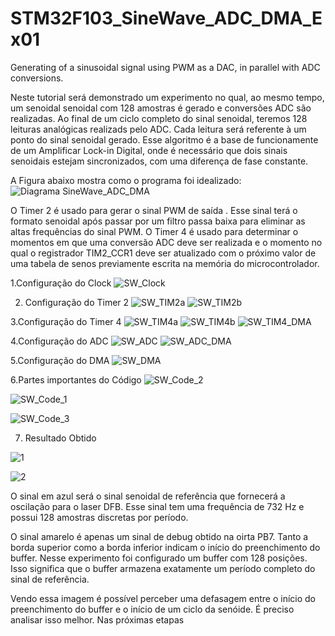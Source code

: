 # STM32F103_SineWave_ADC_DMA_Ex01
Generating of a sinusoidal signal using PWM as a DAC, in parallel with ADC conversions.

Neste tutorial será demonstrado um experimento no qual, ao mesmo tempo, um senoidal senoidal com 128 amostras é gerado e
conversões ADC são realizadas.
Ao final de um ciclo completo do sinal senoidal, teremos 128 leituras analógicas realizads pelo ADC. Cada leitura será referente
à um ponto do sinal senoidal gerado.
Esse algoritmo é a base de funcionamente de um Amplificar Lock-in Digital, onde é necessário que dois sinais senoidais estejam 
sincronizados, com uma diferença de fase constante. 

A Figura abaixo mostra como o programa foi idealizado:
![Diagrama SineWave_ADC_DMA](https://user-images.githubusercontent.com/114233216/192414594-c673f5cd-c4e6-4b83-bc29-12fc4f3902d7.png)

O Timer 2 é usado para gerar o sinal PWM de saída . Esse sinal terá o formato senoidal após passar por um filtro passa baixa para eliminar as altas
frequências do sinal PWM.
O Timer 4 é usado para determinar o momentos em que uma conversão ADC deve ser realizada e o momento no qual o registrador TIM2_CCR1 deve ser atualizado
com o próximo valor de uma tabela de senos previamente escrita na memória do microcontrolador.



1.Configuração do Clock
![SW_Clock](https://user-images.githubusercontent.com/114233216/192416752-a24df7ed-e5b9-4773-ad54-9679b7981f32.png)

2. Configuração do Timer 2
![SW_TIM2a](https://user-images.githubusercontent.com/114233216/192416791-08fa633e-7c1d-4138-b6c5-81073e4b31f1.png)
![SW_TIM2b](https://user-images.githubusercontent.com/114233216/192416794-c484835b-c461-4dde-8023-06be90a20718.png)

3.Configuração do Timer 4
![SW_TIM4a](https://user-images.githubusercontent.com/114233216/192416850-e5ebdeee-0a5e-4d5c-944b-b0b883b24a91.png)
![SW_TIM4b](https://user-images.githubusercontent.com/114233216/192416858-ada7beb4-589e-4709-b113-b75d82d7c6fd.png)
![SW_TIM4_DMA](https://user-images.githubusercontent.com/114233216/192416862-ddff8015-92dc-440d-9d2f-93b46b032e37.png)


4.Configuração do ADC
![SW_ADC](https://user-images.githubusercontent.com/114233216/192416896-55dddb5b-76ae-4242-8632-79d14c532328.png)
![SW_ADC_DMA](https://user-images.githubusercontent.com/114233216/192416900-239a6ed9-68fd-4da3-8bd5-2377b08cd410.png)


5.Configuração do DMA
![SW_DMA](https://user-images.githubusercontent.com/114233216/192416921-675de895-3441-4ef7-a474-e8431a41dc73.png)


6.Partes importantes do Código
![SW_Code_2](https://user-images.githubusercontent.com/114233216/192416969-1acb6ceb-aa73-4ee2-9acf-c5abd665b51f.png)

![SW_Code_1](https://user-images.githubusercontent.com/114233216/192416991-bbc1c01c-ac25-49ac-9e51-6c381f731132.png)

![SW_Code_3](https://user-images.githubusercontent.com/114233216/192417023-0644f548-38c6-4880-b765-3aaf0c782b38.png)

7. Resultado Obtido  

![1](https://user-images.githubusercontent.com/114233216/192417066-89201318-688a-4b32-a6cd-ed855dcfa38c.png)

![2](https://user-images.githubusercontent.com/114233216/192417077-3d9cfe51-2226-4f5f-bc9c-256125373a6b.png)

O sinal em azul será o sinal senoidal de referência que fornecerá a oscilação para o laser DFB. Esse sinal tem uma frequência de 732 Hz e possui 128 amostras discretas por período.

O sinal amarelo é apenas um sinal de debug obtido na oirta PB7. Tanto a borda superior como a borda inferior indicam o início do preenchimento do buffer. Nesse experimento foi configurado um buffer com 128 posições. Isso significa que o buffer armazena exatamente um período completo do sinal de referência.

Vendo essa imagem é possível perceber uma defasagem entre o início do preenchimento do buffer e o início de um ciclo da senóide. É preciso analisar isso melhor.
Nas próximas etapas

